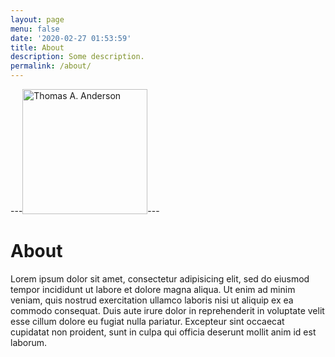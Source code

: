```yaml
---
layout: page
menu: false
date: '2020-02-27 01:53:59'
title: About
description: Some description.
permalink: /about/
---
```


---<img class="img-rounded" src="/assets/img/uploads/profile.png" alt="Thomas A. Anderson" width="200">---

# About

Lorem ipsum dolor sit amet, consectetur adipisicing elit, sed do eiusmod
tempor incididunt ut labore et dolore magna aliqua. Ut enim ad minim veniam,
quis nostrud exercitation ullamco laboris nisi ut aliquip ex ea commodo
consequat. Duis aute irure dolor in reprehenderit in voluptate velit esse
cillum dolore eu fugiat nulla pariatur. Excepteur sint occaecat cupidatat non
proident, sunt in culpa qui officia deserunt mollit anim id est laborum.
